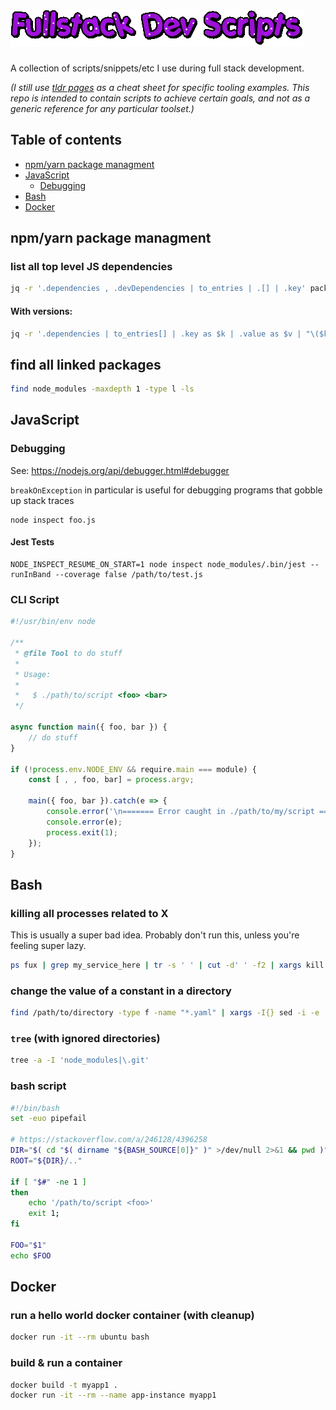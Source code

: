 # ![Fullstack Dev Scripts](logo.gif)

A collection of scripts/snippets/etc I use during full stack development.

_(I still use [tldr pages](https://tldr.sh/) as a cheat sheet for specific tooling examples. This repo is intended to contain scripts to achieve certain goals, and not as a generic reference for any particular toolset.)_

## Table of contents

<!--ts-->
   * [npm/yarn package managment](#npmyarn-package-managment)
   * [JavaScript](#javascript)
      * [Debugging](#debugging)
   * [Bash](#bash)
   * [Docker](#docker)
<!--te-->

## npm/yarn package managment

### list all top level JS dependencies

```sh
jq -r '.dependencies , .devDependencies | to_entries | .[] | .key' package.json | tr '\n' ' '
```

#### With versions:

```sh
jq -r '.dependencies | to_entries[] | .key as $k | .value as $v | "\($k)@\($v)"' package.json | tr '\n' ' '
```

## find all linked packages

```sh
find node_modules -maxdepth 1 -type l -ls
```

## JavaScript 

### Debugging

See: https://nodejs.org/api/debugger.html#debugger

`breakOnException` in particular is useful for debugging programs that gobble up stack traces

```
node inspect foo.js
```

#### Jest Tests

```
NODE_INSPECT_RESUME_ON_START=1 node inspect node_modules/.bin/jest --runInBand --coverage false /path/to/test.js
```

### CLI Script

```js
#!/usr/bin/env node

/**
 * @file Tool to do stuff
 *
 * Usage:
 *
 *   $ ./path/to/script <foo> <bar>
 */

async function main({ foo, bar }) {
    // do stuff
}

if (!process.env.NODE_ENV && require.main === module) {
    const [ , , foo, bar] = process.argv;
    
    main({ foo, bar }).catch(e => {
        console.error('\n======= Error caught in ./path/to/my/script =======');
        console.error(e);
        process.exit(1);
    });
}
```

## Bash

### killing all processes related to X

This is usually a super bad idea. Probably don't run this, unless you're feeling super lazy.

```sh
ps fux | grep my_service_here | tr -s ' ' | cut -d' ' -f2 | xargs kill
```

### change the value of a constant in a directory

```sh
find /path/to/directory -type f -name "*.yaml" | xargs -I{} sed -i -e 's/mem: 2800/mem: 4096/g' {}
```

### `tree` (with ignored directories)

```bash
tree -a -I 'node_modules|\.git'
```

### bash script

```bash
#!/bin/bash
set -euo pipefail

# https://stackoverflow.com/a/246128/4396258
DIR="$( cd "$( dirname "${BASH_SOURCE[0]}" )" >/dev/null 2>&1 && pwd )"
ROOT="${DIR}/.."

if [ "$#" -ne 1 ]
then
    echo '/path/to/script <foo>'
    exit 1;
fi

FOO="$1"
echo $FOO
```
## Docker

### run a hello world docker container (with cleanup)

```sh
docker run -it --rm ubuntu bash
```

### build & run a container

```sh
docker build -t myapp1 .
docker run -it --rm --name app-instance myapp1
```
